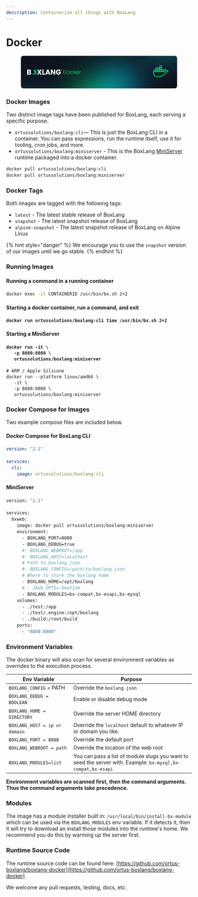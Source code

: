```yaml
---
description: Containerize all things with BoxLang
---
```


# Docker

<figure><img src="../../.gitbook/assets/docker.png" alt=""><figcaption></figcaption></figure>

### Docker Images

Two distinct image tags have been published for BoxLang, each serving a specific purpose.

* `ortussolutions/boxlang:cli`— This is just the BoxLang CLI in a container. You can pass expressions, run the runtime itself, use it for tooling, cron jobs, and more.
* `ortussolutions/boxlang:miniserver` - This is the BoxLang [MiniServer](miniserver.md) runtime packaged into a docker container.

```bash
docker pull ortussolutions/boxlang:cli
docker pull ortussolutions/boxlang:miniserver
```

### Docker Tags <a href="#docker-compose-for-images-8" id="docker-compose-for-images-8"></a>

Both images are tagged with the following tags:

* `latest` - The latest stable release of BoxLang
* `snapshot` - The latest snapshot release of BoxLang
* `alpine-snapshot` - The latest snapshot release of BoxLang on Alpine Linux

{% hint style="danger" %}
We encourage you to use the `snapshot` version of our images until we go stable.
{% endhint %}

### **Running Images**

#### **Running a command in a running container**

```bash
docker exec -it CONTAINERID /usr/bin/bx.sh 2+2
```

#### **Starting a docker container, run a command, and exit**

<pre class="language-bash"><code class="lang-bash"><strong>docker run ortussolutions/boxlang:cli time /usr/bin/bx.sh 2+2
</strong></code></pre>

#### Starting a MiniServer <a href="#docker-compose-for-images-8" id="docker-compose-for-images-8"></a>

<pre class="language-bash"><code class="lang-bash"><strong>docker run -it \
</strong><strong>   -p 8080:8080 \
</strong><strong>   ortussolutions/boxlang:miniserver
</strong>
# ARM / Apple Silicone
docker run --platform linux/amd64 \
   -it \
   -p 8080:8080 \
   ortussolutions/boxlang:miniserver
</code></pre>

### Docker Compose for Images <a href="#docker-compose-for-images-8" id="docker-compose-for-images-8"></a>

Two example compose files are included below.

#### Docker Compose for BoxLang CLI <a href="#docker-compose-for-bx-cli-9" id="docker-compose-for-bx-cli-9"></a>

```yaml
version: "2.1"

services:
  cli:
    image: ortussolutions/boxlang:cli
```

#### MiniServer <a href="#docker-compose-for-bx-web-server-12" id="docker-compose-for-bx-web-server-12"></a>

```bash
version: "2.1"

services:
  bxweb:
    image: docker pull ortussolutions/boxlang:miniserver
    environment:
      - BOXLANG_PORT=8080
      - BOXLANG_DEBUG=true
      #- BOXLANG_WEBROOT=/app
      #- BOXLANG_HOST=localhost
      # Path to boxlang.json
      #- BOXLANG_CONFIG=/path/to/boxlang.json
      # Where to store the boxlang home
      - BOXLANG_HOME=/opt/boxlang
      # - JAVA_OPTS=-Xmx512m
      - BOXLANG_MODULES=bx-compat,bx-esapi,bx-mysql
    volumes:
      - ./test:/app
      - ./test/.engine:/opt/boxlang
      - ./build:/root/build
    ports:
      - "8888:8080"
```

### Environment Variables

The docker binary will also scan for several environment variables as overrides to the execution process.

| Env Variable                  | Purpose                                                                                                      |
| ----------------------------- | ------------------------------------------------------------------------------------------------------------ |
| `BOXLANG_CONFIG` = PATH       | Override the `boxlang.json`                                                                                  |
| `BOXLANG_DEBUG = BOOLEAN`     | Enable or disable debug mode                                                                                 |
| `BOXLANG_HOME = DIRECTORY`    | Override the server HOME directory                                                                           |
| `BOXLANG_HOST = ip or domain` | Override the `localhost` default to whatever IP or domain you like.                                          |
| `BOXLANG_PORT = 8080`         | Override the default port                                                                                    |
| `BOXLANG_WEBROOT = path`      | Override the location of the web root                                                                        |
| `BOXLANG_MODULES=list`        | You can pass a list of module slugs you want to seed the server with. Example: `bx-mysql,bx-compat,bx-esapi` |

**Environment variables are scanned first, then the command arguments.  Thus the command arguments take precedence.**

### Modules

The image has a module installer built in: `/usr/local/bin/install-bx-module` which can be used via the `BOXLANG_MODULES` env variable.  If it detects it, then it will try to download an install those modules into the runtime's home.  We recommend you do this by warming up the server first.

### Runtime Source Code

The runtime source code can be found here: [https://github.com/ortus-boxlang/boxlang-docker](https://github.com/ortus-boxlang/boxlang-docker)

We welcome any pull requests, testing, docs, etc.
